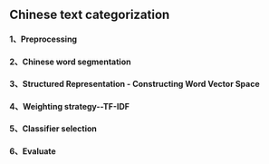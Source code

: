 ## Chinese text categorization   

#### 1、Preprocessing


#### 2、Chinese word segmentation 

#### 3、Structured Representation - Constructing Word Vector Space

#### 4、Weighting strategy--TF-IDF

#### 5、Classifier selection

#### 6、Evaluate



